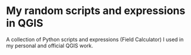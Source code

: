 # My random scripts and expressions in QGIS
A collection of Python scripts and expressions (Field Calculator) I used in my personal and official QGIS work.
